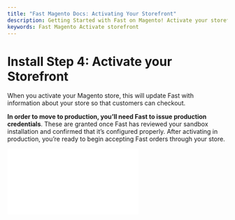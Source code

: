 ```yaml
---
title: "Fast Magento Docs: Activating Your Storefront"
description: Getting Started with Fast on Magento! Activate your storefront.
keywords: Fast Magento Activate storefront
---
```


# Install Step 4: Activate your Storefront

When you activate your Magento store, this will update Fast with information about your store so that customers can checkout.

**In order to move to production, you’ll need Fast to issue production credentials**. These are granted once Fast has reviewed your sandbox installation and confirmed that it’s configured properly. After activating in production, you’re ready to begin accepting Fast orders through your store.

<embed src="/reusables/for-developers/_providing-your-logo.md" />
